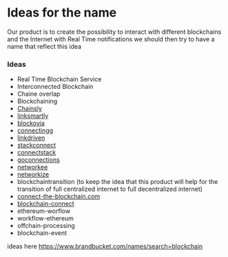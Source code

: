 # Ideas for the name

Our product is to create the possibility to interact with different blockchains and the Internet with Real Time notifications we should then try to have a name that reflect this idea

### Ideas

- Real Time Blockchain Service
- Interconnected Blockchain 
- Chaine overlap
- Blockchaining
- [Chainsly](https://www.brandbucket.com/chainsly)
- [linksmartly](https://www.brandbucket.com/linksmartly)
- [blockovia](https://www.brandbucket.com/blockovia)
- [connectingg](https://www.brandbucket.com/connectingg)
- [linkdriven](https://www.brandbucket.com/linkdriven)
- [stackconnect](https://www.brandbucket.com/stackconnect)
- [connectstack](https://www.brandbucket.com/connectstack)
- [goconnections](https://www.brandbucket.com/goconnections)
- [networkee](https://www.brandbucket.com/networkee)
- [networkize](https://www.brandbucket.com/networkize)
- blockchaintransition (to keep the idea that this product will help for the transition of full centralized internet to full decentralized internet)
- [connect-the-blockchain.com](https://www.godaddy.com/domains/searchresults.aspx?checkAvail=1&tmskey=&domainToCheck=connect-the-blockchain.com)
- [blockchain-connect](https://www.godaddy.com/domains/searchresults.aspx?checkAvail=1&tmskey=&domainToCheck=blockchain-connect.com)
- ethereum-worflow
- workflow-ethereum
- offchain-processing 
- blockchain-event

ideas here https://www.brandbucket.com/names/search=blockchain
